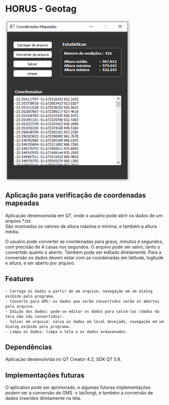 # HORUS - Geotag

![](https://github.com/diogo0001/geotag/blob/master/app_ui.PNG)

## Aplicação para verificação de coordenadas mapeadas

Aplicação desenvonvida em QT, onde o usuário pode abrir os dados de um arquivo *.txt.  
São mostrados os valores de altura máxima e mínima, e também a altura média.

O usuário pode converter as coordenadas para graus, minutos e segundos, com precisão de 4 casas nos segundos.
O arquivo pode ser salvo, tanto o convertido quanto o aberto. Também pode ser editado diretamente.
Para a conversão os dados devem estar com as coordenadas em latitude, logitude e altura, e ser aberto por arquivo.

## Features
  
    - Carrega os dados a partir de um arquivo: navegação em um dialog exibido pelo programa.
    - Converte para GMS: os dados que serão convertidos serão os abertos pelo arquivo.
    - Edição dos dados: pode-se editar os dados para salvá-los (dados da tela não são convertidos).
    - Salvar em arquivo: salva os dados em local desejado, navegação em um dialog exibido pelo programa.
    - Limpa os dados: limpa a tela e os dados armazenados.
    
## Dependências

  Aplicação desenvolvida no QT Creator 4.2, SDK QT 5.8.
  
## Implementações futuras

O aplicativo pode ser aprimorado, e algumas futuras implementações podem ser a conversão de GMS -> lat/longt, 
e também a conversão de dados inseridos diretamente na tela. 


